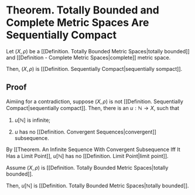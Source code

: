 # Theorem. Totally Bounded and Complete Metric Spaces Are Sequentially Compact

Let $(X, \rho)$ be a [[Definition. Totally Bounded Metric Spaces|totally bounded]] and [[Definition - Complete Metric Spaces|complete]] metric space.

Then, $(X, \rho)$ is [[Definition. Sequentially Compact|sequentially sompact]].

## Proof

Aimiing for a contradiction, suppose $(X, \rho)$ is not [[Definition. Sequentially Compact|sequentially compact]]. Then, there is an $u: \mathbb N \to X$, such that

1. $u[\mathbb N]$ is infinite;

2. $u$ has no [[Definition. Convergent Sequences|convergent]] subsequence.

By [[Theorem. An Infinite Sequence With Convergent Subsequence Iff It Has a Limit Point]], $u[\mathbb N]$ has no [[Definition. Limit Point|limit point]].

Assume $(X, \rho)$ is [[Definition. Totally Bounded Metric Spaces|totally bounded]].

Then, $u[\mathbb N]$ is [[Definition. Totally Bounded Metric Spaces|totally bounded]].

